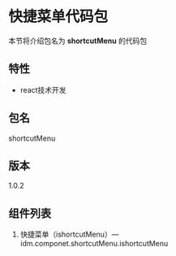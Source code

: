# 快捷菜单代码包
本节将介绍包名为 **shortcutMenu** 的代码包
## 特性
- react技术开发

## 包名
shortcutMenu
## 版本
1.0.2
## 组件列表
1. 快捷菜单（ishortcutMenu）—idm.componet.shortcutMenu.ishortcutMenu
